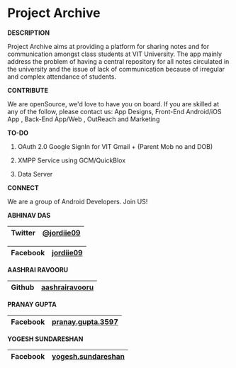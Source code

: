 # Project Archive

**DESCRIPTION**

Project Archive aims at providing a platform for sharing notes and for communication amongst class students at VIT University. The app mainly address the problem of having a central repository for all notes circulated in the university and the issue of lack of communication because of irregular and complex attendance of students.

**CONTRIBUTE**

We are openSource, we'd love to have you on board. If you are skilled at any of the follow, please contact us: App Designs, Front-End Android/iOS App , Back-End App/Web , OutReach and Marketing

**TO-DO**

1. OAuth 2.0 Google SignIn for VIT Gmail + (Parent Mob no and DOB)

2. XMPP Service using GCM/QuickBlox

3. Data Server


**CONNECT**

We are a group of Android Developers. Join US! 

**ABHINAV DAS**

Twitter | [@jordiie09](https://twitter.com/jordiie09)
-------- | ---

Facebook |[jordiie09](https://www.facebook.com/jordiie09)
-------- | ---

**AASHRAI RAVOORU**

Github |   [aashrairavooru](https://github.com/aashrairavooru)
-------- | ---


**PRANAY GUPTA**

Facebook |   [pranay.gupta.3597](https://www.facebook.com/pranay.gupta.3597)
-------- | ---


**YOGESH SUNDARESHAN**

Facebook |   [yogesh.sundareshan](https://www.facebook.com/yogesh.sundareshan)
-------- | ---

